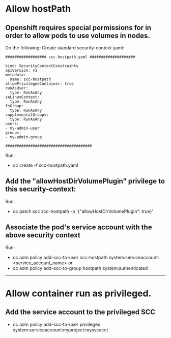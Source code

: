 # Allow hostPath
## Openshift requires special permissions for in order to allow pods to use volumes in nodes.

Do the following:
Create standard security-context yaml:
    
    ################## scc-hostpath.yaml ####################
    
    kind: SecurityContextConstraints
    apiVersion: v1
    metadata:
      name: scc-hostpath
    allowPrivilegedContainer: true
    runAsUser:
      type: RunAsAny
    seLinuxContext:
      type: RunAsAny
    fsGroup:
      type: RunAsAny
    supplementalGroups:
      type: RunAsAny
    users:
    - my-admin-user
    groups:
    - my-admin-group
    
    ######################################
Run:
  - oc create -f scc-hostpath.yaml

## Add the "allowHostDirVolumePlugin" privilege to this security-context:
Run:
   - oc patch scc scc-hostpath -p '{"allowHostDirVolumePlugin": true}'

## Associate the pod's service account with the above security context
Run:
   - oc adm policy add-scc-to-user scc-hostpath system:serviceaccount:<service_account_name>
or
   - oc adm policy add-scc-to-group hostpath system:authenticated
     
--------------------------------------------------------------------------------------------------------------------------------

# Allow container run as privileged.
## Add the service account to the privileged SCC
   - oc adm policy add-scc-to-user privileged system:serviceaccount:myproject:mysvcacct
  


